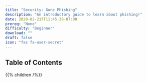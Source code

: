 ```yaml
---
title: "Security: Gone Phishing"
description: "An introductory guide to learn about phishing!"
date: 2020-02-217T11:45:38-07:00
prereq: "None"
difficulty: "Beginner"
download: ""
draft: false
icon: "fas fa-user-secret"
---
```


## Table of Contents

{{% children /%}}
